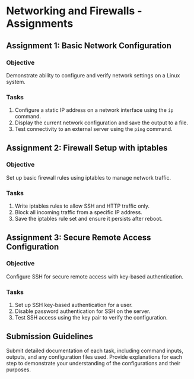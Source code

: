 # Networking and Firewalls - Assignments

## Assignment 1: Basic Network Configuration

### Objective
Demonstrate ability to configure and verify network settings on a Linux system.

### Tasks
1. Configure a static IP address on a network interface using the `ip` command.
2. Display the current network configuration and save the output to a file.
3. Test connectivity to an external server using the `ping` command.

## Assignment 2: Firewall Setup with iptables

### Objective
Set up basic firewall rules using iptables to manage network traffic.

### Tasks
1. Write iptables rules to allow SSH and HTTP traffic only.
2. Block all incoming traffic from a specific IP address.
3. Save the iptables rule set and ensure it persists after reboot.

## Assignment 3: Secure Remote Access Configuration

### Objective
Configure SSH for secure remote access with key-based authentication.

### Tasks
1. Set up SSH key-based authentication for a user.
2. Disable password authentication for SSH on the server.
3. Test SSH access using the key pair to verify the configuration.


## Submission Guidelines

Submit detailed documentation of each task, including command inputs, outputs, and any configuration files used. Provide explanations for each step to demonstrate your understanding of the configurations and their purposes.
